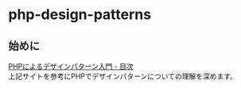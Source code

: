 # php-design-patterns

## 始めに
[PHPによるデザインパターン入門 - 目次](https://shimooka.hateblo.jp/entry/20141211/1418298136 "PHPデザインパターン入門")  
上記サイトを参考にPHPでデザインパターンについての理解を深めます。
